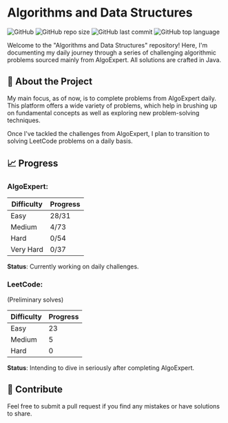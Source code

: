 # Algorithms and Data Structures

![GitHub](https://img.shields.io/github/license/Porumbescu/Algorithms-and-Data-Structures) ![GitHub repo size](https://img.shields.io/github/repo-size/Porumbescu/Algorithms-and-Data-Structures) ![GitHub last commit](https://img.shields.io/github/last-commit/Porumbescu/Algorithms-and-Data-Structures) ![GitHub top language](https://img.shields.io/github/languages/top/Porumbescu/Algorithms-and-Data-Structures)

Welcome to the "Algorithms and Data Structures" repository! Here, I'm documenting my daily journey through a series of challenging algorithmic problems sourced mainly from AlgoExpert. All solutions are crafted in Java.

## 🚀 About the Project

My main focus, as of now, is to complete problems from AlgoExpert daily. This platform offers a wide variety of problems, which help in brushing up on fundamental concepts as well as exploring new problem-solving techniques.

Once I've tackled the challenges from AlgoExpert, I plan to transition to solving LeetCode problems on a daily basis.

## 📈 Progress

### **AlgoExpert**:

| Difficulty | Progress     |
|------------|--------------|
| Easy       | 28/31        |
| Medium     | 4/73         |
| Hard       | 0/54         |
| Very Hard  | 0/37         |

**Status**: Currently working on daily challenges.

### **LeetCode**:

(Preliminary solves)

| Difficulty | Progress     |
|------------|--------------|
| Easy       | 23           |
| Medium     | 5            |
| Hard       | 0            |

**Status**: Intending to dive in seriously after completing AlgoExpert.

## 🤝 Contribute

Feel free to submit a pull request if you find any mistakes or have solutions to share.
